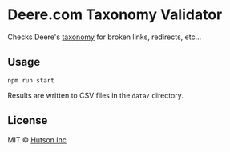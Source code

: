 # Deere.com Taxonomy Validator

Checks Deere's [taxonomy](https://www.deere.com/en/us-en.taxonomy) for broken links, redirects, etc...

## Usage

`npm run start`

Results are written to CSV files in the `data/` directory.

## License

MIT © [Hutson Inc](https://www.hutsoninc.com)
